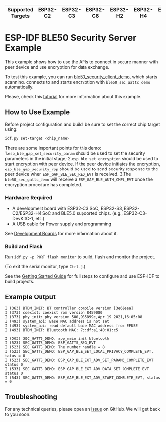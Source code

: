 | Supported Targets | ESP32-C2 | ESP32-C3 | ESP32-C6 | ESP32-H2 | ESP32-H4 | ESP32-S3 |
| ----------------- | -------- | -------- | -------- | -------- | -------- | -------- |

# ESP-IDF BLE50 Security Server Example

This example shows how to use the APIs to connect in secure manner with peer device and use encryption for data exchange.

To test this example, you can run [ble50_security_client_demo](../ble50_security_client), which starts scanning, connects to and starts encryption with `ble50_sec_gattc_demo` automatically.

Please, check this [tutorial](tutorial/ble50_security_server_Example_Walkthrough.md) for more information about this example.

## How to Use Example

Before project configuration and build, be sure to set the correct chip target using:

```bash
idf.py set-target <chip_name>
```
There are some important points for this demo:
1.`esp_ble_gap_set_security_param` should be used to set the security parameters in the initial stage;
2.`esp_ble_set_encryption` should be used to start encryption with peer device. If the peer device initiates the encryption,
  `esp_ble_gap_security_rsp` should be used to send security response to the peer device when `ESP_GAP_BLE_SEC_REQ_EVT` is received.
3.The `ble50_sec_gattc_demo` will receive a `ESP_GAP_BLE_AUTH_CMPL_EVT` once the encryption procedure has completed.

### Hardware Required

* A development board with ESP32-C3 SoC, ESP32-S3, ESP32-C2/ESP32-H4 SoC and BLE5.0 supoorted chips. (e.g., ESP32-C3-DevKitC-1, etc.)
* A USB cable for Power supply and programming

See [Development Boards](https://www.espressif.com/en/products/devkits) for more information about it.

### Build and Flash

Run `idf.py -p PORT flash monitor` to build, flash and monitor the project.

(To exit the serial monitor, type ``Ctrl-]``.)

See the [Getting Started Guide](https://idf.espressif.com/) for full steps to configure and use ESP-IDF to build projects.

## Example Output

```
I (363) BTDM_INIT: BT controller compile version [3e61eea]
I (373) coexist: coexist rom version 8459080
I (373) phy_init: phy_version 500,985899c,Apr 19 2021,16:05:08
I (493) system_api: Base MAC address is not set
I (493) system_api: read default base MAC address from EFUSE
I (493) BTDM_INIT: Bluetooth MAC: 7c:df:a1:40:01:c5

I (503) SEC_GATTS_DEMO: app_main init bluetooth
I (523) SEC_GATTS_DEMO: ESP_GATTS_REG_EVT
I (523) SEC_GATTS_DEMO: The number handle = 8
I (523) SEC_GATTS_DEMO: ESP_GAP_BLE_SET_LOCAL_PRIVACY_COMPLETE_EVT, tatus = 0
I (523) SEC_GATTS_DEMO: ESP_GAP_BLE_EXT_ADV_SET_PARAMS_COMPLETE_EVT status 0
I (533) SEC_GATTS_DEMO: ESP_GAP_BLE_EXT_ADV_DATA_SET_COMPLETE_EVT status 0
I (543) SEC_GATTS_DEMO: ESP_GAP_BLE_EXT_ADV_START_COMPLETE_EVT, status = 0

```
## Troubleshooting

For any technical queries, please open an [issue](https://github.com/espressif/esp-idf/issues) on GitHub. We will get back to you soon.
